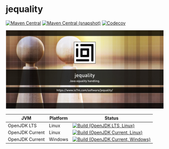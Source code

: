 jequality
===

[![Maven Central](https://img.shields.io/maven-central/v/com.io7m.jequality/com.io7m.jequality.svg?style=flat-square)](http://search.maven.org/#search%7Cga%7C1%7Cg%3A%22com.io7m.jequality%22)
[![Maven Central (snapshot)](https://img.shields.io/nexus/s/https/s01.oss.sonatype.org/com.io7m.jequality/com.io7m.jequality.svg?style=flat-square)](https://s01.oss.sonatype.org/content/repositories/snapshots/com/io7m/jequality/)
[![Codecov](https://img.shields.io/codecov/c/github/io7m/jequality.svg?style=flat-square)](https://codecov.io/gh/io7m/jequality)

![jequality](./src/site/resources/jequality.jpg?raw=true)

| JVM             | Platform | Status |
|-----------------|----------|--------|
| OpenJDK LTS     | Linux    | [![Build (OpenJDK LTS, Linux)](https://img.shields.io/github/workflow/status/io7m/jequality/main-openjdk_lts-linux)](https://github.com/io7m/jequality/actions?query=workflow%3Amain-openjdk_lts-linux) |
| OpenJDK Current | Linux    | [![Build (OpenJDK Current, Linux)](https://img.shields.io/github/workflow/status/io7m/jequality/main-openjdk_current-linux)](https://github.com/io7m/jequality/actions?query=workflow%3Amain-openjdk_current-linux)
| OpenJDK Current | Windows  | [![Build (OpenJDK Current, Windows)](https://img.shields.io/github/workflow/status/io7m/jequality/main-openjdk_current-windows)](https://github.com/io7m/jequality/actions?query=workflow%3Amain-openjdk_current-windows)

